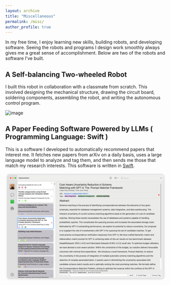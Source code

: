 ```yaml
---
layout: archive
title: "Miscellaneous"
permalink: /misc/
author_profile: true
---
```


In my free time, I enjoy learning new skills, building robots, and developing software. Seeing the robots and programs I design work smoothly always gives me a great sense of accomplishment. Below are two of the robots and software I've built. 

## A Self-balancing Two-wheeled Robot
I built this robot in collaboration with a classmate from scratch. This involved designing the mechanical structure, drawing the circuit board, soldering components, assembling the robot, and writing the autonomous control program.

![image](/images/robot.gif)

## A Paper Feeding Software Powered by LLMs ( Programming Language: Swift )

This is a software I developed to automatically recommend papers that interest me. It fetches new papers from arXiv on a daily basis, uses a large language model to analyze and tag them, and then sends me those that match my research interests. This software is written in [Swift](https://developer.apple.com/swift/).

![image](/images/software.png)

